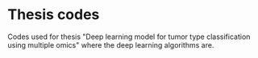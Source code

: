 # Thesis codes
Codes used for thesis "Deep learning model for tumor type classification using multiple omics" where the deep learning algorithms are.

